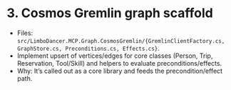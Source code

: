 # 3. **Cosmos Gremlin graph scaffold**

   * Files: `src/LimboDancer.MCP.Graph.CosmosGremlin/{GremlinClientFactory.cs, GraphStore.cs, Preconditions.cs, Effects.cs}`.
   * Implement upsert of vertices/edges for core classes (Person, Trip, Reservation, Tool/Skill) and helpers to evaluate preconditions/effects.
   * Why: It’s called out as a core library and feeds the precondition/effect path. &#x20;
